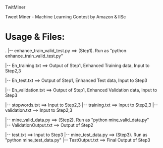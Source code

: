 TwitMiner

Tweet Miner - Machine Learning Contest by Amazon & IISc

Usage & Files:
==============
.
|-- enhance_train_valid_test.py ==> (Step1). Run as "python enhance_train_valid_test.py"

|-- En_training.txt	==> Output of Step1, Enhanced Training data, Input to Step2,3

|-- En_test.txt ==> Output of Step1, Enhanced Test data, Input to Step3

|-- En_validation.txt	==> Output of Step1, Enhanced Validation data, Input to Step3

|-- stopwords.txt	==> Input to Step2,3
|-- training.txt ==> Input to Step2,3
|-- validation.txt ==> Input to Step2,3

|-- mine_valid_data.py ==> (Step2). Run as "python mine_valid_data.py"	
|-- ValidationOutput.txt	==> Output of Step2

|-- test.txt ==> Input to Step3
|-- mine_test_data.py ==>	(Step3). Run as "python mine_test_data.py"
|-- TestOutput.txt ==> Final Output of Step3


